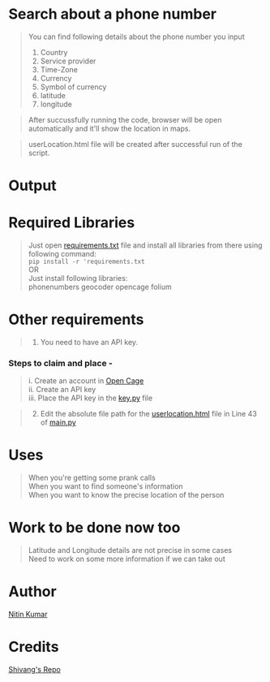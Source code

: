 # Search about a phone number

> You can find following details about the phone number you input  
> 1. Country
> 2. Service provider
> 3. Time-Zone
> 4. Currency
> 5. Symbol of currency
> 6. latitude
> 7. longitude

> After succussfully running the code, browser will be open automatically and it'll show the location in maps.  

> userLocation.html file will be created after successful run of the script.  


# Output



# Required Libraries

> Just open [requirements.txt](requirements.txt) file and install all libraries from there using following command:  
>   `pip install -r 'requirements.txt`  
>                   OR  
> Just install following libraries:  
> phonenumbers
> geocoder
> opencage
> folium

# Other requirements 

> 1. You need to have an API key.

### Steps to claim and place -

> i. Create an account in [Open Cage](https://opencagedata.com/)  
> ii. Create an API key  
> iii. Place the API key in the [key.py](key.py) file  

> 2. Edit the absolute file path for the [userlocation.html](userlocation.html) file in Line 43 of [main.py](main.py)  


# Uses 

> When you're getting some prank calls  
> When you want to find someone's information  
> When you want to know the precise location of the person  


# Work to be done now too

> Latitude and Longitude details are not precise in some cases  
> Need to work on some more information if we can take out


# Author

[Nitin Kumar](https://linkedin.com/in/nitin30kumar/)

# Credits

[Shivang's Repo](https://github.com/shivang21007/Number-Tracker)
